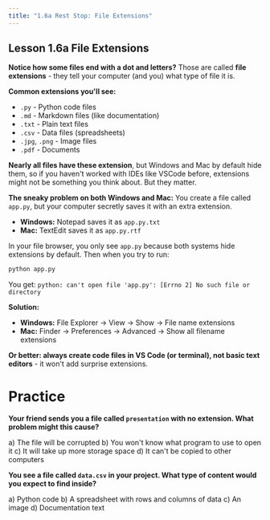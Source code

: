 ```yaml
---
title: "1.6a Rest Stop: File Extensions"
---
```

## Lesson 1.6a File Extensions

**Notice how some files end with a dot and letters?** Those are called **file extensions** - they tell your computer (and you) what type of file it is.

**Common extensions you'll see:**

- `.py` - Python code files
- `.md` - Markdown files (like documentation)
- `.txt` - Plain text files
- `.csv` - Data files (spreadsheets)
- `.jpg`, `.png` - Image files
- `.pdf` - Documents

**Nearly all files have these extension**, but Windows and Mac by default hide them, so if you haven't worked with IDEs like VSCode before, extensions might not be something you think about. But they matter.

**The sneaky problem on both Windows and Mac:** You create a file called `app.py`, but your computer secretly saves it with an extra extension.

- **Windows:** Notepad saves it as `app.py.txt`
- **Mac:** TextEdit saves it as `app.py.rtf`

In your file browser, you only see `app.py` because both systems hide extensions by default.
Then when you try to run:
```bash
python app.py
```

You get: `python: can't open file 'app.py': [Errno 2] No such file or directory`

**Solution:**
- **Windows:** File Explorer → View → Show → File name extensions
- **Mac:** Finder → Preferences → Advanced → Show all filename extensions

**Or better: always create code files in VS Code (or terminal), not basic text editors** - it won't add surprise extensions.

# Practice

**Your friend sends you a file called `presentation` with no extension. What problem might this cause?**

a) The file will be corrupted 
b) You won't know what program to use to open it 
c) It will take up more storage space 
d) It can't be copied to other computers


**You see a file called `data.csv` in your project. What type of content would you expect to find inside?**

a) Python code 
b) A spreadsheet with rows and columns of data 
c) An image 
d) Documentation text